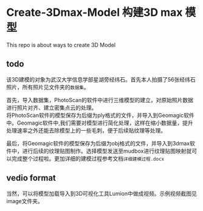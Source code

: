 # Create-3Dmax-Model 构建3D max 模型
This repo is about ways to create 3D Model
## todo
该3D建模的对象为武汉大学信息学部星湖旁经纬石。首先本人拍摄了56张经纬石照片，所有照片见文件夹的`数据集`。

首先，导入数据集，PhotoScan的软件中进行三维模型的建立，对原始照片数据进行照片对齐、建立密集点云的处理。  
将PhotoScan软件的模型保存为后缀为ply格式的文件，并导入到Geomagic软件中。Geomagic软件中,我们需要对模型进行简化处理，这样在缩小数据量，提升处理速率之外还能去除模型上的一些毛刺，便于后续贴纹理等处理。  

最后，将Geomagic软件的模型保存为后缀为obj格式的文件，并导入到3dmax软件中，进行后续的纹理贴图制作。选择模型发送至mudbox进行纹理贴图映射就可以完成整个过程啦。更加详细的建模过程参考文档`详细建模过程.docx`

## vedio format
当然，可以将模型加载导入到3D可视化工具Lumion中做成视频。示例视频截图见image文件夹。
